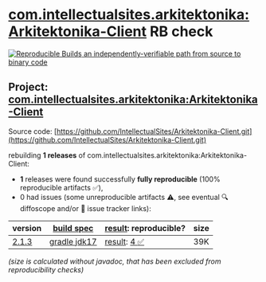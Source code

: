 [com.intellectualsites.arkitektonika:Arkitektonika-Client](https://central.sonatype.com/artifact/com.intellectualsites.arkitektonika/Arkitektonika-Client/versions) RB check
=======

[![Reproducible Builds](https://reproducible-builds.org/images/logos/rb.svg) an independently-verifiable path from source to binary code](https://reproducible-builds.org/)

## Project: [com.intellectualsites.arkitektonika:Arkitektonika-Client](https://central.sonatype.com/artifact/com.intellectualsites.arkitektonika/Arkitektonika-Client/versions)

Source code: [https://github.com/IntellectualSites/Arkitektonika-Client.git](https://github.com/IntellectualSites/Arkitektonika-Client.git)

rebuilding **1 releases** of com.intellectualsites.arkitektonika:Arkitektonika-Client:
- **1** releases were found successfully **fully reproducible** (100% reproducible artifacts :white_check_mark:),
- 0 had issues (some unreproducible artifacts :warning:, see eventual :mag: diffoscope and/or :memo: issue tracker links):

| version | [build spec](/BUILDSPEC.md) | [result](https://reproducible-builds.org/docs/jvm/): reproducible? | size |
| -- | --------- | ------ | -- |
| [2.1.3](https://central.sonatype.com/artifact/com.intellectualsites.arkitektonika/Arkitektonika-Client/2.1.3/pom) | [gradle jdk17](Arkitektonika-Client-2.1.3.buildspec) | [result](Arkitektonika-Client-2.1.3.buildinfo): [4 :white_check_mark: ](Arkitektonika-Client-2.1.3.buildcompare) | 39K |

<i>(size is calculated without javadoc, that has been excluded from reproducibility checks)</i>
